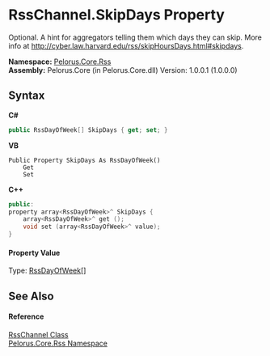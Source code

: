 # RssChannel.SkipDays Property 
 

Optional. A hint for aggregators telling them which days they can skip. More info at http://cyber.law.harvard.edu/rss/skipHoursDays.html#skipdays.

**Namespace:**&nbsp;<a href="683C06D0">Pelorus.Core.Rss</a><br />**Assembly:**&nbsp;Pelorus.Core (in Pelorus.Core.dll) Version: 1.0.0.1 (1.0.0.0)

## Syntax

**C#**<br />
``` C#
public RssDayOfWeek[] SkipDays { get; set; }
```

**VB**<br />
``` VB
Public Property SkipDays As RssDayOfWeek()
	Get
	Set
```

**C++**<br />
``` C++
public:
property array<RssDayOfWeek>^ SkipDays {
	array<RssDayOfWeek>^ get ();
	void set (array<RssDayOfWeek>^ value);
}
```


#### Property Value
Type: <a href="548CA005">RssDayOfWeek</a>[]

## See Also


#### Reference
<a href="8911D1C7">RssChannel Class</a><br /><a href="683C06D0">Pelorus.Core.Rss Namespace</a><br />